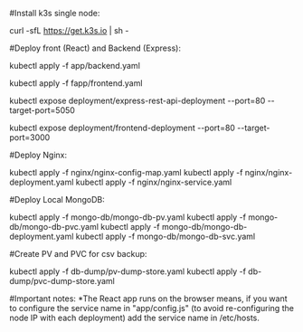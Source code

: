 #Install k3s single node:

curl -sfL https://get.k3s.io | sh -


#Deploy front (React) and Backend (Express):

kubectl apply -f app/backend.yaml

kubectl apply -f fapp/frontend.yaml

kubectl expose deployment/express-rest-api-deployment --port=80 --target-port=5050

kubectl expose deployment/frontend-deployment --port=80 --target-port=3000

#Deploy Nginx:

kubectl apply -f nginx/nginx-config-map.yaml
kubectl apply -f nginx/nginx-deployment.yaml
kubectl apply -f nginx/nginx-service.yaml

#Deploy Local MongoDB:

kubectl apply -f mongo-db/mongo-db-pv.yaml
kubectl apply -f mongo-db/mongo-db-pvc.yaml
kubectl apply -f mongo-db/mongo-db-deployment.yaml
kubectl apply -f mongo-db/mongo-db-svc.yaml

#Create PV and PVC for csv backup:

kubectl apply -f db-dump/pv-dump-store.yaml
kubectl apply -f db-dump/pvc-dump-store.yaml


#Important notes:
*The React app runs on the browser means, if you want to configure the service name in "app/config.js" (to avoid re-configuring the node IP with each deployment) add the service name in /etc/hosts.


